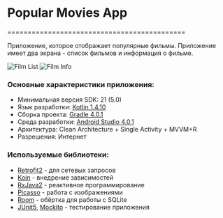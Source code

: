 # Popular Movies App
============================================

Приложение, которое отображает популярные фильмы. 
Приложение имеет два экрана - список фильмов и информация о фильме.

![Film List](https://github.com/Bedsus/PopularMoviesApp/tree/master/film_list.png) ![Film Info](https://github.com/Bedsus/PopularMoviesApp/tree/master/film_info.png)

### Основные характеристики приложения:
* Минимальная версия SDK: 21 (5.0)
* Язык разработки: [Kotlin 1.4.10](https://kotlinlang.org/)
* Сборка проекта: [Gradle 4.0.1](https://gradle.org/)
* Среда разработки: [Android Studio 4.0.1](https://developer.android.com/studio)
* Архитектура: Clean Architecture + Single Activity + MVVM+R
* Разрешения: Интернет

### Используемые библиотеки:
* [Retrofit2](https://github.com/square/retrofit) - для сетевых запросов
* [Koin](https://github.com/InsertKoinIO/koin) - внедрение зависимостей
* [RxJava2](https://github.com/ReactiveX/RxJava) - реактивное программирование
* [Picasso](https://github.com/square/picasso) - работа с изображениями
* [Room](https://developer.android.com/jetpack/androidx/releases/room) - обёртка для работы с SQLite
* [JUnit5](https://github.com/mannodermaus/android-junit5), [Mockito](https://github.com/mockito/mockito) - тестирование приложения
